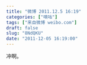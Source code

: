 ```yaml
---
title: "微博 2011.12.5 16:19"
categories: ["嘀咕"]
tags: ["来自微博 weibo.com"]
draft: false
slug: "8NdQKU"
date: "2011-12-05 16:19:00"
---
```


<p>冲啊。 ​​​​</p>
